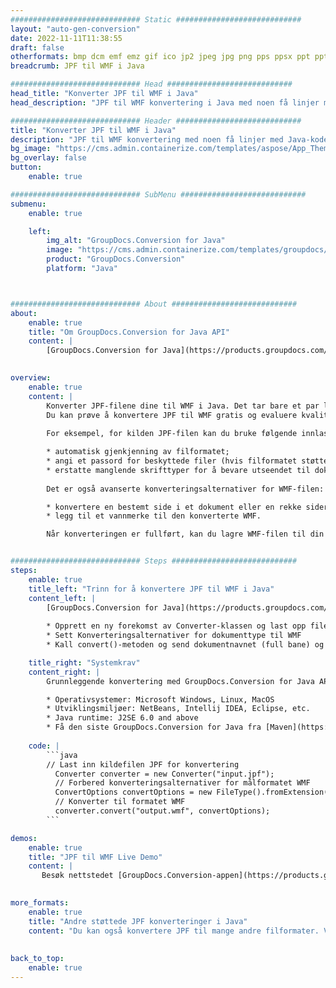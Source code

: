 ```yaml
---
############################# Static ############################
layout: "auto-gen-conversion"
date: 2022-11-11T11:38:55
draft: false
otherformats: bmp dcm emf emz gif ico jp2 jpeg jpg png pps ppsx ppt pptx psb psd svg svgz tga tif tiff webp wmf wmz
breadcrumb: JPF til WMF i Java

############################# Head ############################
head_title: "Konverter JPF til WMF i Java"
head_description: "JPF til WMF konvertering i Java med noen få linjer med kode. Konverter over 160 filformater ved å bruke GroupDocs dokumentkonverterings-API for Java"

############################# Header ############################
title: "Konverter JPF til WMF i Java"
description: "JPF til WMF konvertering med noen få linjer med Java-kode"
bg_image: "https://cms.admin.containerize.com/templates/aspose/App_Themes/V3/images/bg/header1.png"
bg_overlay: false
button:
    enable: true

############################# SubMenu ############################
submenu:
    enable: true

    left:
        img_alt: "GroupDocs.Conversion for Java"
        image: "https://cms.admin.containerize.com/templates/groupdocs/images/product-logos/90x90-noborder/groupdocs-conversion-java.png"
        product: "GroupDocs.Conversion"
        platform: "Java"



############################# About ############################
about:
    enable: true
    title: "Om GroupDocs.Conversion for Java API"
    content: |
        [GroupDocs.Conversion for Java](https://products.groupdocs.com/conversion/java/) er et avansert filformatkonverterings-API for konvertering mellom populære bilde- og dokumentformater som Microsoft Office, OpenDocument, PDF, HTML, e-post, CAD. og mye mer med bare noen få linjer med kode. Den opprinnelige API-en oppdager automatisk formatene til originaldokumentene og tilbyr mange alternativer for å tilpasse de konverterte dokumentene. Sammen med funksjonen til å trekke ut informasjon fra et dokument, støtter den også bufring av konverteringsresultatene til den lokale disken som standard. Imidlertid kan enhver type hurtigbufferlagring støttes ved å implementere de riktige grensesnittene - Amazon S3, Dropbox, Google Drive, Windows Azure, Reddis eller andre.
    

overview:
    enable: true
    content: |
        Konverter JPF-filene dine til WMF i Java. Det tar bare et par linjer med Java-kode på hvilken som helst plattform du ønsker, for eksempel Windows, Linux, macOS.
        Du kan prøve å konvertere JPF til WMF gratis og evaluere kvaliteten på konverteringsresultatene. Sammen med enkle filkonverteringsskript kan du prøve mer sofistikerte alternativer for å laste inn JPF-kildefilen og lagre WMF-utdata. 
        
        For eksempel, for kilden JPF-filen kan du bruke følgende innlastingsalternativer:

        * automatisk gjenkjenning av filformatet;
        * angi et passord for beskyttede filer (hvis filformatet støtter det);
        * erstatte manglende skrifttyper for å bevare utseendet til dokumentet.
        
        Det er også avanserte konverteringsalternativer for WMF-filen:

        * konvertere en bestemt side i et dokument eller en rekke sider;
        * legg til et vannmerke til den konverterte WMF.

        Når konverteringen er fullført, kan du lagre WMF-filen til din lokale filbane eller til tredjepartslagring som FTP, Amazon S3, Google Drive, Dropbox osv. Vær oppmerksom på - for å konvertere JPF til WMF, trenger du ikke å installere tilleggsprogramvare, som MS Office, Open Office, Adobe Acrobat Reader osv.


############################# Steps ############################
steps:
    enable: true
    title_left: "Trinn for å konvertere JPF til WMF i Java"
    content_left: |
        [GroupDocs.Conversion for Java](https://products.groupdocs.com/conversion/java/) lar utviklere enkelt konvertere JPF fil til WMF med noen få linjer med kode.
        
        * Opprett en ny forekomst av Converter-klassen og last opp filen JPF med hele banen
        * Sett Konverteringsalternativer for dokumenttype til WMF
        * Kall convert()-metoden og send dokumentnavnet (full bane) og formatet (WMF) som en parameter

    title_right: "Systemkrav"
    content_right: |
        Grunnleggende konvertering med GroupDocs.Conversion for Java API kan gjøres med bare noen få linjer med kode. APIene våre støttes på alle større plattformer og operativsystemer. Før du utfører koden nedenfor, sørg for at du har følgende forutsetninger installert på systemet ditt.

        * Operativsystemer: Microsoft Windows, Linux, MacOS
        * Utviklingsmiljøer: NetBeans, Intellij IDEA, Eclipse, etc.
        * Java runtime: J2SE 6.0 and above
        * Få den siste GroupDocs.Conversion for Java fra [Maven](https://repository.groupdocs.com/webapp/#/artifacts/browse/tree/General/repo/com/groupdocs/groupdocs-conversion)
         
    code: |
        ```java    
        // Last inn kildefilen JPF for konvertering
          Converter converter = new Converter("input.jpf");
          // Forbered konverteringsalternativer for målformatet WMF
          ConvertOptions convertOptions = new FileType().fromExtension("wmf").getConvertOptions();
          // Konverter til formatet WMF
          converter.convert("output.wmf", convertOptions);
        ```

demos:
    enable: true
    title: "JPF til WMF Live Demo"
    content: |
       Besøk nettstedet [GroupDocs.Conversion-appen](https://products.groupdocs.app/conversion/family) og prøv konverteringen fra JPF til WMF nå. Den gratis demoen har følgende fordeler
          

more_formats:
    enable: true
    title: "Andre støttede JPF konverteringer i Java"
    content: "Du kan også konvertere JPF til mange andre filformater. Vennligst se listen nedenfor."
       
       
back_to_top:
    enable: true
---
```

